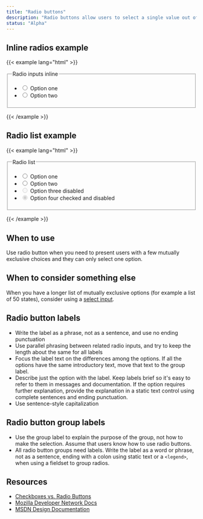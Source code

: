 ```yaml
---
title: "Radio buttons"
description: "Radio buttons allow users to select a single value out of a set number of choices."
status: "Alpha"
---
```

## Inline radios example
{{< example lang="html" >}}<form>
    <fieldset>
        <legend class="sr-only">Radio inputs inline</legend>
        <ul class="inline-list">
            <li>
                <input type="radio" name="radio-demo" id="radio-1">
                <label for="radio-1" class="m-right-md">Option one</label>
            </li>
            <li>
                <input type="radio" name="radio-demo" id="radio-2">
                <label for="radio-2">Option two</label>
            </li>
        </ul>
    </fieldset>
</form>
{{< /example >}}

## Radio list example
{{< example lang="html" >}}<form>
    <fieldset>
        <legend class="sr-only">Radio list</legend>
        <ul class="plain-list">
            <li>
                <input type="radio" name="radio-demo-2" id="radio-3">
                <label for="radio-3" class="m-right-sm">Option one</label>
            </li>
            <li>
                <input type="radio" name="radio-demo-2" id="radio-4">
                <label for="radio-4">Option two</label>
            </li>
            <li>
                <input type="radio" name="radio-demo-2" id="radio-4-disabled" disabled>
                <label for="radio-4-disabled">Option three disabled</label>
            </li>
            <li>
                <input type="radio" name="radio-demo-2" id="radio-5" disabled checked>
                <label for="radio-5">Option four checked and disabled</label>
            </li>
        </ul>
    </fieldset>
</form>
{{< /example >}}

## When to use
Use radio button when you need to present users with a few mutually exclusive choices and they can only select one option.

## When to consider something else
When you have a longer list of mutually exclusive options (for example a list of 50 states), consider using a [select input](select-input.html).


## Radio button labels
- Write the label as a phrase, not as a sentence, and use no ending punctuation
- Use parallel phrasing between related radio inputs, and try to keep the length about the same for all labels
- Focus the label text on the differences among the options. If all the options have the same introductory text, move that text to the group label.
- Describe just the option with the label. Keep labels brief so it's easy to refer to them in messages and documentation. If the option requires further explanation, provide the explanation in a static text control using complete sentences and ending punctuation.
- Use sentence-style capitalization

## Radio button group labels
- Use the group label to explain the purpose of the group, not how to make the selection. Assume that users know how to use radio buttons.
- All radio button groups need labels. Write the label as a word or phrase, not as a sentence, ending with a colon using static text or a ``` <legend> ```, when using a fieldset to group radios.

## Resources
- [Checkboxes vs. Radio Buttons](https://www.nngroup.com/articles/checkboxes-vs-radio-buttons/)
- [Mozilla Developer Network Docs](https://developer.mozilla.org/en-US/docs/Web/HTML/Element/input/checkbox)
- [MSDN Design Documentation](https://msdn.microsoft.com/en-us/library/windows/desktop/dn742436.aspx)
